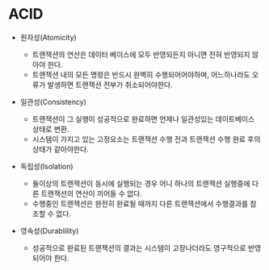 # ACID
- 원자성(Atomicity)
    - 트랜잭션의 연산은 데이터 베이스에 모두 반영되든지 아니면 전혀 반영되지 않아야 한다.
    - 트랜잭션 내의 모든 명령은 반드시 완벽히 수행되어어야하며, 어느하나라도 오류가 발생하면 트랜잭션 전부가 취소되어야한다.

- 일관성(Consistency)
    - 트랜잭션이 그 실행이 성공적으로 완료하면 언제나 일관성있는 데이트베이스 상태로 변환.
    - 시스템이 가지고 있는 고정요소는 트랜잭션 수행 전과 트랜잭션 수행 완료 후의 상태가 같아야한다.

- 독립성(Isolation)
    - 둘이상의 트랜잭션이 동시에 실행되는 경우 어니 하나의 트랜잭션 실행중에 다른 트랜잭션의 연산이 끼어들 수 없다.
    - 수행중인 트랜잭션은 완전히 완료될 때까지 다른 트랜잭션에서 수행결과를 참조할 수 없다.

- 영속성(Durablility)
    - 성공적으로 완료된 트랜잭션의 결과는 시스템이 고장나더라도 영구적으로 반영되어야 한다.
